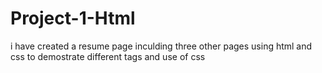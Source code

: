# Project-1-Html
i have created a resume page inculding three other pages using html and css to demostrate different tags and use of css
